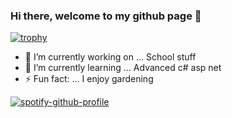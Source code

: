 ### Hi there, welcome to my github page 👋
[![trophy](https://github-profile-trophy.vercel.app/?username=ryo-ma&theme=onedark&column=3&margin-w=15&margin-h=15)](https://github.com/ryo-ma/github-profile-trophy)


- 🔭 I’m currently working on ... School stuff
- 🌱 I’m currently learning ... Advanced c# asp net
- ⚡ Fun fact: ... I enjoy gardening

[![spotify-github-profile](https://spotify-github-profile.vercel.app/api/view?uid=niclastimle89&cover_image=false)](https://github.com/kittinan/spotify-github-profile)

